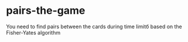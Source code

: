 # pairs-the-game
You need to find pairs between the cards during time limitб based on the Fisher-Yates algorithm
